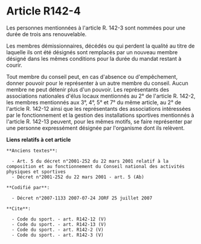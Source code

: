 # Article R142-4

Les personnes mentionnées à l'article R. 142-3 sont nommées pour une durée de trois ans renouvelable. 

Les membres démissionnaires, décédés ou qui perdent la qualité au titre de laquelle ils ont été désignés sont remplacés par
un nouveau membre désigné dans les mêmes conditions pour la durée du mandat restant à courir. 

Tout membre du conseil peut, en cas d'absence ou d'empêchement, donner pouvoir pour le représenter à un autre membre du
conseil. Aucun membre ne peut détenir plus d'un pouvoir. Les représentants des associations nationales d'élus locaux
mentionnés au 2° de l'article R. 142-2, les membres mentionnés aux 3°, 4°, 5° et 7° du même article, au 2° de l'article R.
142-12 ainsi que les représentants des associations intéressées par le fonctionnement et la gestion des installations
sportives mentionnés à l'article R. 142-13 peuvent, pour les mêmes motifs, se faire représenter par une personne expressément
désignée par l'organisme dont ils relèvent.

**Liens relatifs à cet article**

	**Anciens textes**:

	  - Art. 5 du décret n°2001-252 du 22 mars 2001 relatif à la composition et au fonctionnement du Conseil national des activités physiques et sportives
	  - Décret n°2001-252 du 22 mars 2001 - art. 5 (Ab)

	**Codifié par**:

	  - Décret n°2007-1133 2007-07-24 JORF 25 juillet 2007

	**Cite**:

	  - Code du sport. - art. R142-12 (V)
	  - Code du sport. - art. R142-13 (V)
	  - Code du sport. - art. R142-2 (V)
	  - Code du sport. - art. R142-3 (V)
